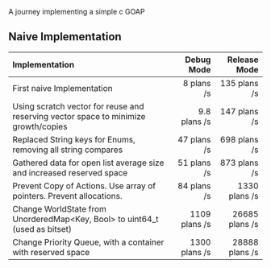 
A journey implementing a simple c GOAP

## Naive Implementation

| Implementation                                                                      |    Debug Mode |   Release Mode |
|:------------------------------------------------------------------------------------|--------------:|---------------:|
| First naive Implementation                                                          |    8 plans /s |   135 plans /s |
| Using scratch vector for reuse and reserving vector space to minimize growth/copies |  9.8 plans /s |   147 plans /s |
| Replaced String keys for Enums, removing all string compares                        |   47 plans /s |   698 plans /s |
| Gathered data for open list average size and increased reserved space               |   51 plans /s |   873 plans /s |
| Prevent Copy of Actions. Use array of pointers. Prevent allocations.                |   84 plans /s |  1330 plans /s |
| Change WorldState from UnorderedMap<Key, Bool> to uint64_t (used as bitset)         | 1109 plans /s | 26685 plans /s |
| Change Priority Queue, with a container with reserved space                         | 1300 plans /s | 28888 plans /s |









